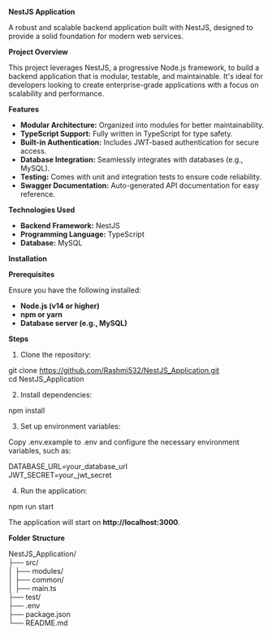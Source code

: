 **NestJS Application**

A robust and scalable backend application built with NestJS, designed to provide a solid foundation for modern web services.

**Project Overview**

This project leverages NestJS, a progressive Node.js framework, to build a backend application that is modular, testable, and maintainable. It's ideal for developers looking to create enterprise-grade applications with a focus on scalability and performance.

**Features**

- **Modular Architecture:** Organized into modules for better maintainability.
- **TypeScript Support:** Fully written in TypeScript for type safety.
- **Built-in Authentication:** Includes JWT-based authentication for secure access.
- **Database Integration:** Seamlessly integrates with databases (e.g., MySQL).
- **Testing:** Comes with unit and integration tests to ensure code reliability.
- **Swagger Documentation:** Auto-generated API documentation for easy reference.

**Technologies Used**

- **Backend Framework:** NestJS
- **Programming Language:** TypeScript
- **Database:** MySQL

**Installation**

**Prerequisites**

Ensure you have the following installed:

- **Node.js (v14 or higher)**
- **npm or yarn**
- **Database server (e.g., MySQL)**

**Steps**

1. Clone the repository:

git clone https://github.com/Rashmi532/NestJS_Application.git  
cd NestJS_Application

2. Install dependencies:

npm install

3. Set up environment variables:

Copy .env.example to .env and configure the necessary environment variables, such as:

DATABASE_URL=your_database_url  
JWT_SECRET=your_jwt_secret

4. Run the application:

npm run start

The application will start on **http://localhost:3000**.

**Folder Structure**

NestJS_Application/  
├── src/  
│   ├── modules/  
│   ├── common/  
│   ├── main.ts  
├── test/  
├── .env  
├── package.json  
└── README.md
